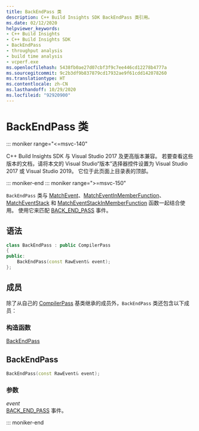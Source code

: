 ```yaml
---
title: BackEndPass 类
description: C++ Build Insights SDK BackEndPass 类引用。
ms.date: 02/12/2020
helpviewer_keywords:
- C++ Build Insights
- C++ Build Insights SDK
- BackEndPass
- throughput analysis
- build time analysis
- vcperf.exe
ms.openlocfilehash: 5438fb0ae27d07cbf3f9c7ee446cd12278b4777a
ms.sourcegitcommit: 9c2b3df9b837879cd17932ae9f61cdd142078260
ms.translationtype: HT
ms.contentlocale: zh-CN
ms.lasthandoff: 10/29/2020
ms.locfileid: "92920900"
---
```

# <a name="backendpass-class"></a>BackEndPass 类

::: moniker range="<=msvc-140"

C++ Build Insights SDK 与 Visual Studio 2017 及更高版本兼容。 若要查看这些版本的文档，请将本文的 Visual Studio“版本”选择器控件设置为 Visual Studio 2017 或 Visual Studio 2019。 它位于此页面上目录表的顶部。

::: moniker-end
::: moniker range=">=msvc-150"

`BackEndPass` 类与 [MatchEvent](../functions/match-event.md)、[MatchEventInMemberFunction](../functions/match-event-in-member-function.md)、[MatchEventStack](../functions/match-event-stack.md) 和 [MatchEventStackInMemberFunction](../functions/match-event-stack-in-member-function.md) 函数一起结合使用。 使用它来匹配 [BACK_END_PASS](../event-table.md#back-end-pass) 事件。

## <a name="syntax"></a>语法

```cpp
class BackEndPass : public CompilerPass
{
public:
    BackEndPass(const RawEvent& event);
};
```

## <a name="members"></a>成员

除了从自己的 [CompilerPass](compiler-pass.md) 基类继承的成员外，`BackEndPass` 类还包含以下成员：

### <a name="constructors"></a>构造函数

[BackEndPass](#back-end-pass)

## <a name="backendpass"></a><a name="back-end-pass"></a> BackEndPass

```cpp
BackEndPass(const RawEvent& event);
```

### <a name="parameters"></a>参数

*event*\
[BACK_END_PASS](../event-table.md#back-end-pass) 事件。

::: moniker-end
